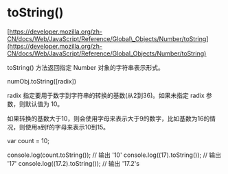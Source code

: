 # toString\(\)

[https://developer.mozilla.org/zh-CN/docs/Web/JavaScript/Reference/Global\_Objects/Number/toString](https://developer.mozilla.org/zh-CN/docs/Web/JavaScript/Reference/Global_Objects/Number/toString)

toString\(\) 方法返回指定 Number 对象的字符串表示形式。

numObj.toString\(\[radix\]\)

radix 指定要用于数字到字符串的转换的基数\(从2到36\)。如果未指定 radix 参数，则默认值为 10。

如果转换的基数大于10，则会使用字母来表示大于9的数字，比如基数为16的情况，则使用a到f的字母来表示10到15。

var count = 10;

console.log\(count.toString\(\)\); // 输出 '10' console.log\(\(17\).toString\(\)\); // 输出 '17' console.log\(\(17.2\).toString\(\)\); // 输出 '17.2's


